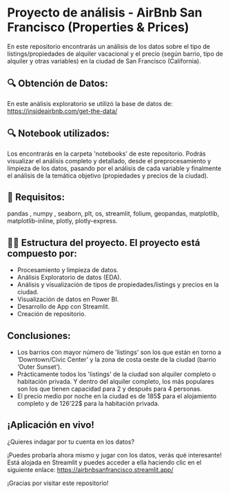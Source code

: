 # Proyecto de análisis - AirBnb San Francisco (Properties & Prices)

En este repositorio encontrarás un análisis de los datos sobre el tipo de listings/propiedades de alquiler vacacional y el precio (según barrio, tipo de alquiler y otras variables) en la ciudad de San Francisco (California). 


## 🔍 Obtención de Datos:

En este análisis exploratorio se utilizó la base de datos de: https://insideairbnb.com/get-the-data/


## 🔍 Notebook utilizados:

Los encontrarás en la carpeta 'notebooks' de este repositorio. Podrás visualizar el análisis completo y detallado, desde el preprocesamiento y limpieza de los datos, pasando por el análisis de cada variable y finalmente el análisis de la temática objetivo (propiedades y precios de la ciudad).


## 🧪 Requisitos:

pandas , numpy , seaborn, plt, os, streamlit, folium, geopandas, matplotlib, matplotlib-inline, plotly, plotly-express.


## 🕵️‍♂️ Estructura del proyecto. El proyecto está compuesto por:

- Procesamiento y limpieza de datos.
- Análisis Exploratorio de datos (EDA).
- Análisis y visualización de tipos de propiedades/listings y precios en la ciudad.
- Visualización de datos en Power BI.
- Desarrollo de App con Streamlit.
- Creación de repositorio.


## Conclusiones:

- Los barrios con mayor número de 'listings' son los que están en torno a ‘Downtown/Civic Center’ y la zona de costa oeste de la ciudad (barrio ‘Outer Sunset’).
- Prácticamente todos los 'listings' de la ciudad son alquiler completo o habitación privada. Y dentro del alquiler completo, los más populares son los que tienen capacidad para 2 y después para 4 personas.
- El precio medio por noche en la ciudad es de 185$ para el alojamiento completo y de 126’22$ para la habitación privada.


## ¡Aplicación en vivo! 
¿Quieres indagar por tu cuenta en los datos?

¡Puedes probarla ahora mismo y jugar con los datos, verás qué interesante! Está alojada en Streamlit y puedes acceder a ella haciendo clic en el siguiente enlace:
https://airbnbsanfrancisco.streamlit.app/



¡Gracias por visitar este repositorio!
